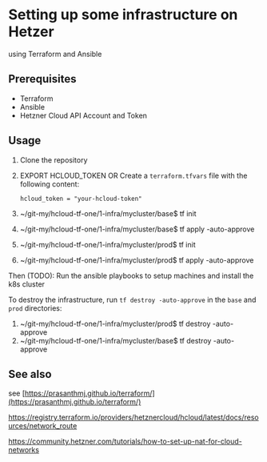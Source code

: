 # Setting up some infrastructure on Hetzer

using Terraform and Ansible


## Prerequisites

- Terraform
- Ansible
- Hetzner Cloud API Account and Token


## Usage

1. Clone the repository
1. EXPORT HCLOUD_TOKEN OR Create a `terraform.tfvars` file with the following content:
	```hcl
	hcloud_token = "your-hcloud-token"
	```


1. ~/git-my/hcloud-tf-one/1-infra/mycluster/base$ tf init
1. ~/git-my/hcloud-tf-one/1-infra/mycluster/base$ tf apply -auto-approve
1. ~/git-my/hcloud-tf-one/1-infra/mycluster/prod$ tf init
1. ~/git-my/hcloud-tf-one/1-infra/mycluster/prod$ tf apply -auto-approve


Then (TODO): Run the ansible playbooks to setup machines and install the k8s cluster

To destroy the infrastructure, run `tf destroy -auto-approve` in the `base` and `prod` directories:
1. ~/git-my/hcloud-tf-one/1-infra/mycluster/prod$ tf destroy -auto-approve
1. ~/git-my/hcloud-tf-one/1-infra/mycluster/base$ tf destroy -auto-approve



## See also

see [https://prasanthmj.github.io/terraform/](https://prasanthmj.github.io/terraform/)

https://registry.terraform.io/providers/hetznercloud/hcloud/latest/docs/resources/network_route

https://community.hetzner.com/tutorials/how-to-set-up-nat-for-cloud-networks

